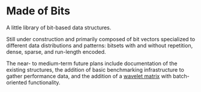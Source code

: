 # Made of Bits

A little library of bit-based data structures. 

Still under construction and primarily composed of bit vectors specialized to different data distributions and patterns: bitsets with and without repetition, dense, sparse, and run-length encoded.

The near- to medium-term future plans include documentation of the existing structures, the addition of basic benchmarking infrastructure to gather performance data, and the addition of a [wavelet matrix](https://www.sciencedirect.com/science/article/pii/S1570866713000610) with batch-oriented functionality.